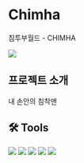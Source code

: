 # Chimha

침투부월드 - CHIMHA

![](https://user-images.githubusercontent.com/26860466/156980255-7f4c6ebc-803b-4a78-9131-00fa098dc6a7.png)

## 프로젝트 소개
내 손안의 침착맨

## 🛠 Tools
<div>
  <img src="https://img.shields.io/badge/ReactNative-0.66.4-61DAFB?style=flat&logo=react" />
  <img src="https://img.shields.io/badge/styled_components-5.3.3-DB7093?style=flat&logo=styled-components" />
  <img src="https://img.shields.io/badge/Redux-4.1.2-764ABC?style=flat&logo=Redux" />
  <img src="https://img.shields.io/badge/axios-0.24.0-EF4678?style=flat&logo=" />
  <img src="https://img.shields.io/badge/React_Query-3.34.16-4B32C3?style=flat&logo=eslint" />
  
</div>
